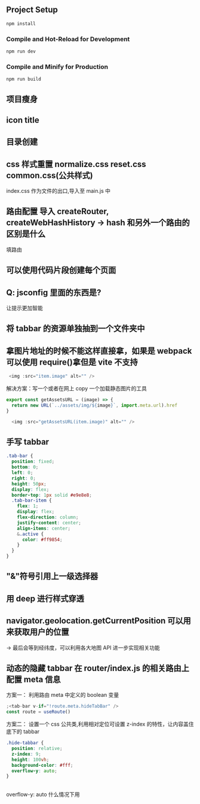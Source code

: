 ## Project Setup

```sh
npm install
```

### Compile and Hot-Reload for Development

```sh
npm run dev
```

### Compile and Minify for Production

```sh
npm run build
```

## 项目瘦身

## icon title

## 目录创建

## css 样式重置 normalize.css reset.css common.css(公共样式)

index.css 作为文件的出口,导入至 main.js 中

## 路由配置 导入 createRouter, createWebHashHistory -> hash 和另外一个路由的区别是什么

填路由

## 可以使用代码片段创建每个页面

## Q: jsconfig 里面的东西是?

让提示更加智能

## 将 tabbar 的资源单独抽到一个文件夹中

## 拿图片地址的时候不能这样直接拿，如果是 webpack 可以使用 require()拿但是 vite 不支持

```js
 <img :src="item.image" alt="" />
```

解决方案：写一个或者在网上 copy 一个加载静态图片的工具

```js
export const getAssetsURL = (image) => {
  return new URL(`../assets/img/${image}`, import.meta.url).href
}
```

```js
  <img :src="getAssetsURL(item.image)" alt="" />
```

## 手写 tabbar

```css
.tab-bar {
  position: fixed;
  bottom: 0;
  left: 0;
  right: 0;
  height: 50px;
  display: flex;
  border-top: 1px solid #e9e8e8;
  .tab-bar-item {
    flex: 1;
    display: flex;
    flex-direction: column;
    justify-content: center;
    align-items: center;
    &.active {
      color: #ff9854;
    }
  }
}
```

## "&"符号引用上一级选择器

## 用 deep 进行样式穿透

## navigator.geolocation.getCurrentPosition 可以用来获取用户的位置

-> 最后会等到经纬度，可以利用各大地图 API 进一步实现相关功能

## 动态的隐藏 tabbar 在 router/index.js 的相关路由上配置 meta 信息

方案一： 利用路由 meta 中定义的 boolean 变量

```js
;<tab-bar v-if="!route.meta.hideTabBar" />
const route = useRoute()
```

方案二： 设置一个 css 公共类,利用相对定位可设置 z-index 的特性，让内容盖住底下的 tabbar

```css
.hide-tabbar {
  position: relative;
  z-index: 9;
  height: 100vh;
  background-color: #fff;
  overflow-y: auto;
}
```

##

overflow-y: auto 什么情况下用
